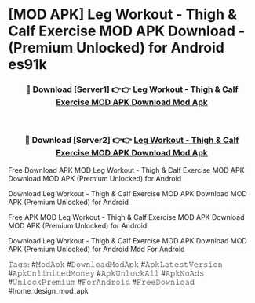 # [MOD APK] Leg Workout - Thigh & Calf Exercise MOD APK Download - (Premium Unlocked) for Android es91k



<div align="center">
<h3>🔴 Download [Server1] 👉👉 <a href="https://momento.my/?title=Leg_Workout_-_Thigh_&_Calf_Exercise_MOD_APK_Download">Leg Workout - Thigh & Calf Exercise MOD APK Download Mod Apk</a></h3><br>

<h3>🔴 Download [Server2] 👉👉 <a href="https://momento.my/?title=Leg_Workout_-_Thigh_&_Calf_Exercise_MOD_APK_Download">Leg Workout - Thigh & Calf Exercise MOD APK Download Mod Apk</a></h3>
</div>



Free Download APK MOD Leg Workout - Thigh & Calf Exercise MOD APK Download MOD APK (Premium Unlocked) for Android

Download Leg Workout - Thigh & Calf Exercise MOD APK Download MOD APK (Premium Unlocked) for Android

Free APK MOD Leg Workout - Thigh & Calf Exercise MOD APK Download MOD APK (Premium Unlocked) for Android

Download Leg Workout - Thigh & Calf Exercise MOD APK Download MOD APK (Premium Unlocked) for Android Mod For Android

𝚃𝚊𝚐𝚜: #𝙼𝚘𝚍𝙰𝚙𝚔 #𝙳𝚘𝚠𝚗𝚕𝚘𝚊𝚍𝙼𝚘𝚍𝙰𝚙𝚔 #𝙰𝚙𝚔𝙻𝚊𝚝𝚎𝚜𝚝𝚅𝚎𝚛𝚜𝚒𝚘𝚗 #𝙰𝚙𝚔𝚄𝚗𝚕𝚒𝚖𝚒𝚝𝚎𝚍𝙼𝚘𝚗𝚎𝚢 #𝙰𝚙𝚔𝚄𝚗𝚕𝚘𝚌𝚔𝙰𝚕𝚕 #𝙰𝚙𝚔𝙽𝚘𝙰𝚍𝚜 #𝚄𝚗𝚕𝚘𝚌𝚔𝙿𝚛𝚎𝚖𝚒𝚞𝚖 #𝙵𝚘𝚛𝙰𝚗𝚍𝚛𝚘𝚒𝚍 #𝙵𝚛𝚎𝚎𝙳𝚘𝚠𝚗𝚕𝚘𝚊𝚍 #home_design_mod_apk
